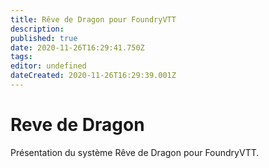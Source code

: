 ```yaml
---
title: Rêve de Dragon pour FoundryVTT
description: 
published: true
date: 2020-11-26T16:29:41.750Z
tags: 
editor: undefined
dateCreated: 2020-11-26T16:29:39.001Z
---
```


# Reve de Dragon

Présentation du système Rêve de Dragon pour FoundryVTT.

